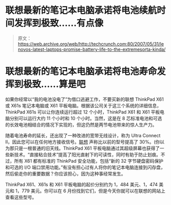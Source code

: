 # 联想最新的笔记本电脑承诺将电池续航时间发挥到极致……有点像

> 原文：<https://web.archive.org/web/http://techcrunch.com:80/2007/05/31/lenovos-latest-laptops-promise-battery-life-to-the-extremesorta-kinda/>

# 联想最新的笔记本电脑承诺将电池寿命发挥到极致……算是吧

如果你经常以“我的电池没电了”为借口逃避工作，不要买新的联想 ThinkPad X61 或 X61s 笔记本电脑或 X61 平板电脑。根据该公司关于这三个系统的详细信息，ThinkPad X61s 可以让你连续运行超过 12 个小时，ThinkPad X61 和 X61 平板电脑分别可以运行大约 11 个小时和 10 个小时。当然，这是在 8 芯标准电池和可选的长效电池相结合的情况下实现的，但这仍然是两节电池带来的惊人生产力。

随着电池寿命的延长，还出现了一种改进的宽带无线设计，称为 Ultra Connect II，因此您可以在任何地方接收信号。[联想](https://web.archive.org/web/20201126151059/https://crunchbase.com/organization/lenovo) 声称比以前的型号提高了 30%。(你以为那只是一根普通的旧天线。ThinkPad X61 平板电脑通过其超级屏幕也获得了一些新技术。“直接粘合技术”提高了阳光直射下的可读性，同时有助于防止划痕。不过，所有 X61 都有标准的 ThinkPad 安全功能，包括“新的 32 字节硬盘密码保护和可选的 I/O 端口禁用功能。”有没有担心过有人将你的笔记本电脑连接到闪存盘，然后偷走你的重要数据？你应该担心，因为这种事经常发生。

ThinkPad X61、X61s 和 X61 平板电脑的起价分别约为 1，484 美元、1，474 美元和 1，779 美元。你可以在 6 月份找到它们，但是今天你就可以在联想的网站上查看这些型号。